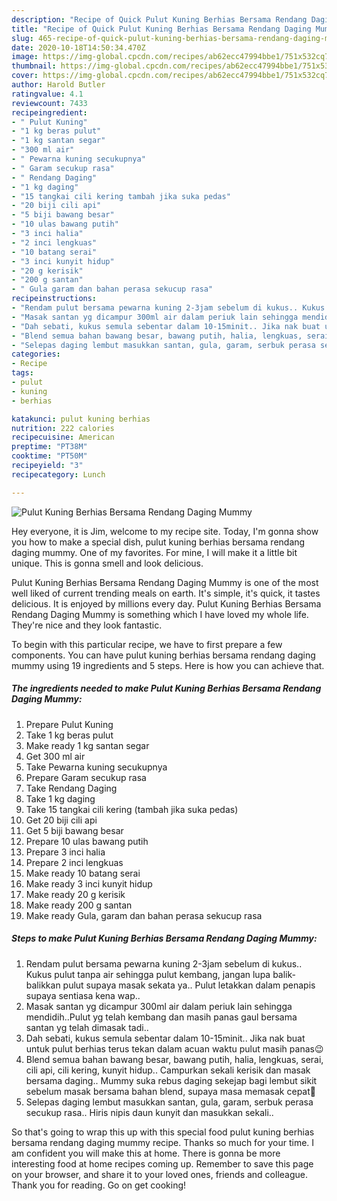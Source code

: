 ```yaml
---
description: "Recipe of Quick Pulut Kuning Berhias Bersama Rendang Daging Mummy"
title: "Recipe of Quick Pulut Kuning Berhias Bersama Rendang Daging Mummy"
slug: 465-recipe-of-quick-pulut-kuning-berhias-bersama-rendang-daging-mummy
date: 2020-10-18T14:50:34.470Z
image: https://img-global.cpcdn.com/recipes/ab62ecc47994bbe1/751x532cq70/pulut-kuning-berhias-bersama-rendang-daging-mummy-resipi-foto-utama.jpg
thumbnail: https://img-global.cpcdn.com/recipes/ab62ecc47994bbe1/751x532cq70/pulut-kuning-berhias-bersama-rendang-daging-mummy-resipi-foto-utama.jpg
cover: https://img-global.cpcdn.com/recipes/ab62ecc47994bbe1/751x532cq70/pulut-kuning-berhias-bersama-rendang-daging-mummy-resipi-foto-utama.jpg
author: Harold Butler
ratingvalue: 4.1
reviewcount: 7433
recipeingredient:
- " Pulut Kuning"
- "1 kg beras pulut"
- "1 kg santan segar"
- "300 ml air"
- " Pewarna kuning secukupnya"
- " Garam secukup rasa"
- " Rendang Daging"
- "1 kg daging"
- "15 tangkai cili kering tambah jika suka pedas"
- "20 biji cili api"
- "5 biji bawang besar"
- "10 ulas bawang putih"
- "3 inci halia"
- "2 inci lengkuas"
- "10 batang serai"
- "3 inci kunyit hidup"
- "20 g kerisik"
- "200 g santan"
- " Gula garam dan bahan perasa sekucup rasa"
recipeinstructions:
- "Rendam pulut bersama pewarna kuning 2-3jam sebelum di kukus.. Kukus pulut tanpa air sehingga pulut kembang, jangan lupa balik-balikkan pulut supaya masak sekata ya.. Pulut letakkan dalam penapis supaya sentiasa kena wap.."
- "Masak santan yg dicampur 300ml air dalam periuk lain sehingga mendidih..Pulut yg telah kembang dan masih panas gaul bersama santan yg telah dimasak tadi.."
- "Dah sebati, kukus semula sebentar dalam 10-15minit.. Jika nak buat untuk pulut berhias terus tekan dalam acuan waktu pulut masih panas😉"
- "Blend semua bahan bawang besar, bawang putih, halia, lengkuas, serai, cili api, cili kering, kunyit hidup.. Campurkan sekali kerisik dan masak bersama daging.. Mummy suka rebus daging sekejap bagi lembut sikit sebelum masak bersama bahan blend, supaya masa memasak cepat🤭"
- "Selepas daging lembut masukkan santan, gula, garam, serbuk perasa secukup rasa.. Hiris nipis daun kunyit dan masukkan sekali.."
categories:
- Recipe
tags:
- pulut
- kuning
- berhias

katakunci: pulut kuning berhias 
nutrition: 222 calories
recipecuisine: American
preptime: "PT38M"
cooktime: "PT50M"
recipeyield: "3"
recipecategory: Lunch

---
```



![Pulut Kuning Berhias Bersama Rendang Daging Mummy](https://img-global.cpcdn.com/recipes/ab62ecc47994bbe1/751x532cq70/pulut-kuning-berhias-bersama-rendang-daging-mummy-resipi-foto-utama.jpg)

Hey everyone, it is Jim, welcome to my recipe site. Today, I'm gonna show you how to make a special dish, pulut kuning berhias bersama rendang daging mummy. One of my favorites. For mine, I will make it a little bit unique. This is gonna smell and look delicious.

Pulut Kuning Berhias Bersama Rendang Daging Mummy is one of the most well liked of current trending meals on earth. It's simple, it's quick, it tastes delicious. It is enjoyed by millions every day. Pulut Kuning Berhias Bersama Rendang Daging Mummy is something which I have loved my whole life. They're nice and they look fantastic.




To begin with this particular recipe, we have to first prepare a few components. You can have pulut kuning berhias bersama rendang daging mummy using 19 ingredients and 5 steps. Here is how you can achieve that.

<!--inarticleads1-->

##### The ingredients needed to make Pulut Kuning Berhias Bersama Rendang Daging Mummy:

1. Prepare  Pulut Kuning
1. Take 1 kg beras pulut
1. Make ready 1 kg santan segar
1. Get 300 ml air
1. Take  Pewarna kuning secukupnya
1. Prepare  Garam secukup rasa
1. Take  Rendang Daging
1. Take 1 kg daging
1. Take 15 tangkai cili kering (tambah jika suka pedas)
1. Get 20 biji cili api
1. Get 5 biji bawang besar
1. Prepare 10 ulas bawang putih
1. Prepare 3 inci halia
1. Prepare 2 inci lengkuas
1. Make ready 10 batang serai
1. Make ready 3 inci kunyit hidup
1. Make ready 20 g kerisik
1. Make ready 200 g santan
1. Make ready  Gula, garam dan bahan perasa sekucup rasa




<!--inarticleads2-->

##### Steps to make Pulut Kuning Berhias Bersama Rendang Daging Mummy:

1. Rendam pulut bersama pewarna kuning 2-3jam sebelum di kukus.. Kukus pulut tanpa air sehingga pulut kembang, jangan lupa balik-balikkan pulut supaya masak sekata ya.. Pulut letakkan dalam penapis supaya sentiasa kena wap..
1. Masak santan yg dicampur 300ml air dalam periuk lain sehingga mendidih..Pulut yg telah kembang dan masih panas gaul bersama santan yg telah dimasak tadi..
1. Dah sebati, kukus semula sebentar dalam 10-15minit.. Jika nak buat untuk pulut berhias terus tekan dalam acuan waktu pulut masih panas😉
1. Blend semua bahan bawang besar, bawang putih, halia, lengkuas, serai, cili api, cili kering, kunyit hidup.. Campurkan sekali kerisik dan masak bersama daging.. Mummy suka rebus daging sekejap bagi lembut sikit sebelum masak bersama bahan blend, supaya masa memasak cepat🤭
1. Selepas daging lembut masukkan santan, gula, garam, serbuk perasa secukup rasa.. Hiris nipis daun kunyit dan masukkan sekali..




So that's going to wrap this up with this special food pulut kuning berhias bersama rendang daging mummy recipe. Thanks so much for your time. I am confident you will make this at home. There is gonna be more interesting food at home recipes coming up. Remember to save this page on your browser, and share it to your loved ones, friends and colleague. Thank you for reading. Go on get cooking!
